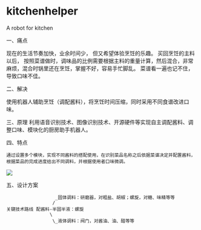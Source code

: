 # kitchenhelper
A robot for kitchen

一、痛点

现在的生活节奏加快，业余时间少， 但又希望体验烹饪的乐趣。  买回烹饪的主料以后， 按照菜谱做时，调味品的比例需要根据主料的重量计算，然后混合，非常麻烦，混合时锅里还在烹饪，掌握不好，容易手忙脚乱。 菜谱看一遍也记不住，导致口味不佳。

二、解决

使用机器人辅助烹饪（调配酱料），将烹饪时间压缩，同时采用不同食谱改进口味。

三、原理
	利用语音识别技术、图像识别技术、开源硬件等实现自主调配酱料、调整口味、模块化的厨房助手机器人。
	
四、特点

	通过设置多个模块，实现不同酱料的搭配使用，在识别菜品名称之后依据菜谱决定并配置酱料，根据菜品的完成进度给出不同调料，并根据使用者口味微调。

![](concept.png)


五、设计方案

					  _固体调料：研磨器，对粗盐、胡椒；螺旋，对糖、味精等等
					 /
	关键技术路线 配酱料-半固半液：螺旋
					\
					 \_液体调料：阀门，对酱油、油、醋等等
					 
					 
